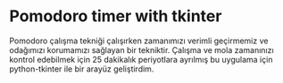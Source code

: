 # Pomodoro timer with tkinter
Pomodoro çalışma tekniği çalışırken zamanımızı verimli geçirmemiz ve odağımızı korumamızı sağlayan bir tekniktir. Çalışma ve mola zamanınızı kontrol edebilmek için 25 
dakikalık periyotlara ayrılmış bu uygulama için python-tkinter ile bir arayüz geliştirdim.


